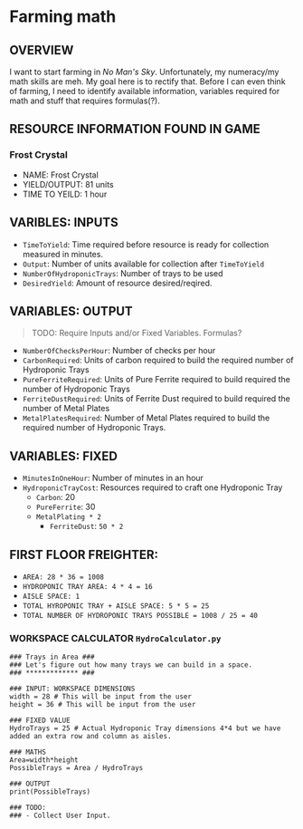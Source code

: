 # Farming math

## OVERVIEW

I want to start farming in _No Man's Sky_. Unfortunately, my numeracy/my math skills are meh. My goal here is to rectify that. Before I can even think of farming, I need to identify available information, variables required for math and stuff that requires formulas(?).

## RESOURCE INFORMATION FOUND IN GAME

### Frost Crystal

- NAME: Frost Crystal
- YIELD/OUTPUT: 81 units
- TIME TO YEILD: 1 hour

## VARIBLES: INPUTS

- `TimeToYield`: Time required before resource is ready for collection measured in minutes.
- `Output`: Number of units available for collection after `TimeToYield`
- `NumberOfHydroponicTrays`: Number of trays to be used
- `DesiredYield`: Amount of resource desired/reqired.

## VARIABLES: OUTPUT

> TODO: Require Inputs and/or Fixed Variables. Formulas?

- `NumberOfChecksPerHour`: Number of checks per hour
- `CarbonRequired`: Units of carbon required to build the required number of Hydroponic Trays
- `PureFerriteRequired`: Units of Pure Ferrite required to build required the number of Hydroponic Trays
- `FerriteDustRequired`: Units of Ferrite Dust required to build required the number of Metal Plates
- `MetalPlatesRequired`: Number of Metal Plates required to build the required number of Hydroponic Trays.

## VARIABLES: FIXED

- `MinutesInOneHour`: Number of minutes in an hour
- `HydroponicTrayCost`: Resources required to craft one Hydroponic Tray
  - `Carbon`: 20
  - `PureFerrite`: 30
  - `MetalPlating * 2`
    - `FerriteDust`: `50 * 2`
    
## FIRST FLOOR FREIGHTER:
- `AREA: 28 * 36 = 1008`
- `HYDROPONIC TRAY AREA: 4 * 4 = 16`
- `AISLE SPACE: 1`
- `TOTAL HYROPONIC TRAY + AISLE SPACE: 5 * 5 = 25`
- `TOTAL NUMBER OF HYDROPONIC TRAYS POSSIBLE = 1008 / 25 = 40`

### WORKSPACE CALCULATOR `HydroCalculator.py`

```
### Trays in Area ###
### Let's figure out how many trays we can build in a space.
### ************* ###

### INPUT: WORKSPACE DIMENSIONS
width = 28 # This will be input from the user
height = 36 # This will be input from the user

### FIXED VALUE
HydroTrays = 25 # Actual Hydroponic Tray dimensions 4*4 but we have added an extra row and column as aisles.

### MATHS
Area=width*height
PossibleTrays = Area / HydroTrays

### OUTPUT
print(PossibleTrays)

### TODO:
### - Collect User Input.
```
